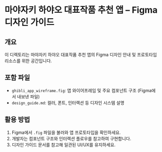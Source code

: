 # 마야자키 하야오 대표작품 추천 앱 – Figma 디자인 가이드

## 개요
이 디렉토리는 마야자키 하야오 대표작품 추천 앱의 Figma 디자인 안내 및 프로토타입 리소스를 위한 공간입니다.

## 포함 파일
- `ghibli_app_wireframe.fig`: 앱 와이어프레임 및 주요 컴포넌트 구조 (Figma에서 내보낸 파일)
- `design_guide.md`: 컬러, 폰트, 인터랙션 등 디자인 시스템 설명

## 활용 방법
1. Figma에서 `.fig` 파일을 불러와 앱 프로토타입을 확인하세요.
2. 개발자는 컴포넌트 구조와 인터랙션 플로우를 참고하여 구현합니다.
3. 디자인 가이드 문서를 참고해 일관된 UI/UX를 유지하세요.
